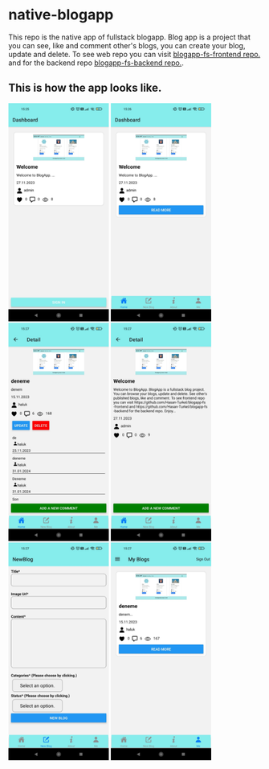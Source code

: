 # native-blogapp

This repo is the native app of fullstack blogapp. Blog app is a project that you can see, like and comment other's blogs, you can create your blog, update and delete.
To see web repo you can visit [blogapp-fs-frontend repo.](https://github.com/Hasan-Turkel/blogapp-fs-frontend) and for the backend repo  [blogapp-fs-backend repo.](https://github.com/Hasan-Turkel/blogapp-fs-backend).

## This is how the app looks like.

<img
        src="./home.jpg"
        alt="home"
        width ="200px"
      />
<img
        src="./dashboard.jpg"
        alt="home"
        width ="200px"
      />
<img
        src="./detail.jpg"
        alt="home"
        width ="200px"
      />
<img
        src="./detail1.jpg"
        alt="home"
        width ="200px"
      />
<img
        src="./newblog.jpg"
        alt="home"
        width ="200px"
      />
<img
        src="./myblogs.jpg"
        alt="home"
        width ="200px"
      />
      

